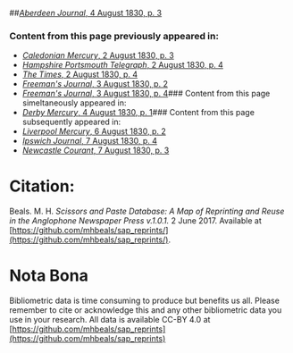 ##[*Aberdeen Journal*, 4 August 1830, p. 3](https://mhbeals.github.io/sap_html/Aberdeen-Journal/Aberdeen-Journal-4-August-1830-p-3)

### Content from this page previously appeared in:
+ [*Caledonian Mercury*, 2 August 1830, p. 3](https://mhbeals.github.io/sap_html/Caledonian-Mercury/Caledonian-Mercury-2-August-1830-p-3)
+ [*Hampshire Portsmouth Telegraph*, 2 August 1830, p. 4](https://mhbeals.github.io/sap_html/Hampshire-Portsmouth-Telegraph/Hampshire-Portsmouth-Telegraph-2-August-1830-p-4)
+ [*The Times*, 2 August 1830, p. 4](https://mhbeals.github.io/sap_html/The-Times/The-Times-2-August-1830-p-4)
+ [*Freeman's Journal*, 3 August 1830, p. 2](https://mhbeals.github.io/sap_html/Freeman's-Journal/Freeman's-Journal-3-August-1830-p-2)
+ [*Freeman's Journal*, 3 August 1830, p. 4](https://mhbeals.github.io/sap_html/Freeman's-Journal/Freeman's-Journal-3-August-1830-p-4)### Content from this page simeltaneously appeared in:
+ [*Derby Mercury*, 4 August 1830, p. 1](https://mhbeals.github.io/sap_html/Derby-Mercury/Derby-Mercury-4-August-1830-p-1)### Content from this page subsequently appeared in:
+ [*Liverpool Mercury*, 6 August 1830, p. 2](https://mhbeals.github.io/sap_html/Liverpool-Mercury/Liverpool-Mercury-6-August-1830-p-2)
+ [*Ipswich Journal*, 7 August 1830, p. 4](https://mhbeals.github.io/sap_html/Ipswich-Journal/Ipswich-Journal-7-August-1830-p-4)
+ [*Newcastle Courant*, 7 August 1830, p. 3](https://mhbeals.github.io/sap_html/Newcastle-Courant/Newcastle-Courant-7-August-1830-p-3)
                    
# Citation: 

Beals. M. H. *Scissors and Paste Database: A Map of Reprinting and Reuse in the Anglophone Newspaper Press v.1.0.1.* 2 June 2017. Available at [https://github.com/mhbeals/sap_reprints/](https://github.com/mhbeals/sap_reprints/). 
                    
# Nota Bona

Bibliometric data is time consuming to produce but benefits us all. Please remember to cite or acknowledge this and any other bibliometric data you use in your research. All data is available CC-BY 4.0 at [https://github.com/mhbeals/sap_reprints](https://github.com/mhbeals/sap_reprints)